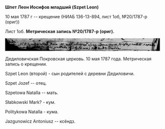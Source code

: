 **Шпет Леон Иосифов младший (Szpet Leon)**

10 мая 1787 г -- крещение (НИАБ 136-13-894, лист 1об, №20/1787-р (ориг))

Лист 1об. **Метрическая запись №20/1787-р (ориг).**

![](./media/f32cbe3481fce956d6b356a222a544809de2eb0f.png)

Дедиловичская Покровская церковь. 10 мая 1787 года. Метрическая запись о
крещении.

Szpet Leon (второй) - сын родителей с деревни Дедиловичи.

Szpet Jozef -- отец.

Szpetowa Natalla -- мать.

Słabkowski Mark? - кум.

Politykowa Natalla - кума.

Jazgunowicz Antoniusz -- ксёндз.
